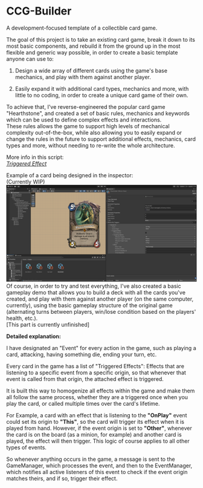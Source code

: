 # CCG-Builder
 A development-focused template of a collectible card game.
 
The goal of this project is to take an existing card game, break it down to its most basic components, and rebuild it from the ground up in the most flexible and generic way possible, in order to create a basic template anyone can use to:

1. Design a wide array of different cards using the game's base mechanics, and play with them against another player.

2. Easily expand it with additional card types, mechanics and more, with little to no coding, in order to create a unique card game of their own.

To achieve that, I've reverse-engineered the popular card game "Hearthstone", and created a set of basic rules, mechanics and keywords which can be used to define complex effects and interactions.
</br>These rules allows the game to support high levels of mechanical complexity out-of-the-box, while also allowing you to easily expand or change the rules in the future to support additional effects, mechanics, card types and more, without needing to re-write the whole architecture.

More info in this script:
</br>*[Triggered Effect](Assets/Scripts/Core%20Mechanics/TriggeredEffect.cs)*

Example of a card being designed in the inspector:
</br>(Currently WIP)
![](GitHub%20Metadata/Screenshot%201.png)
</br>Of course, in order to try and test everything, I've also created a basic gameplay demo that allows you to build a deck with all the cards you've created, and play with them against another player (on the same computer, currently), using the basic gameplay structure of the original game (alternating turns between players, win/lose condition based on the players' health, etc.).
</br>[This part is currently unfinished]

**Detailed explanation:**

I have designated an "Event" for every action in the game, such as playing a card, attacking, having something die, ending your turn, etc.

Every card in the game has a list of "Triggered Effects": Effects that are listening to a specific event from a specific origin, so that whenever that event is called from that origin, the attached effect is triggered.

It is built this way to homogenize all effects within the game and make them all follow the same process, whether they are a triggered once when you play the card, or called multiple times over the card's lifetime. 

For Example, a card with an effect that is listening to the **"OnPlay"** event could set its origin to **"This"**, so the card will trigger its effect when it is played from hand. However, if the event origin is set to **"Other"**, whenever the card is on the board (as a minion, for example) and another card is played, the effect will then trigger. This logic of course applies to all other types of events.

So whenever anything occurs in the game, a message is sent to the GameManager, which processes the event, and then to the EventManager, which notifies all active listeners of this event to check if the event origin matches theirs, and if so, trigger their effect.

